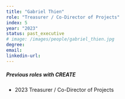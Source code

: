 ```yaml
---
title: "Gabriel Thien"
role: "Treasurer / Co-Director of Projects"
index: 5
year: "2023"
status: past_executive
# image: /images/people/gabriel_thien.jpg
degree:
email:
linkedin-url:
---
```

##### Previous roles with CREATE

- 2023 Treasurer / Co-Director of Projects
